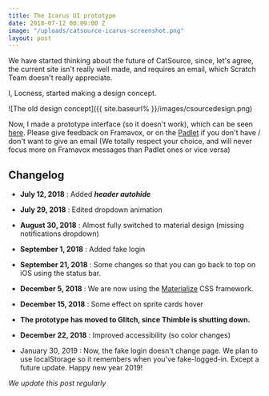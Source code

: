```yaml
---
title: The Icarus UI prototype
date: 2018-07-12 00:00:00 Z
image: "/uploads/catsource-icarus-screenshot.png"
layout: post
---
```


We have started thinking about the future of CatSource, since, let's agree, the current site isn't really well made, and requires an email, which Scratch Team doesn't really appreciate.

I, Locness, started making a design concept.

!\[The old design concept\]({{ site.baseurl% }}/images/csourcedesign.png)

Now, I made a prototype interface (so it doesn't work), which can be seen [here](https://icarus-ui-test.glitch.me). Please give feedback on Framavox, or on the [Padlet](https://padlet.com/csource/main)  if you don't have / don't want to give an email (We totally respect your choice, and will never focus more on Framavox messages than Padlet ones or vice versa)

## Changelog

* **July 12, 2018** : Added ***header autohide***

* **July 29, 2018** : Edited dropdown animation

* **August 30, 2018** : Almost fully switched to material design (missing notifications dropdown)

* **September 1, 2018** : Added fake login

* **September 21, 2018** : Some changes so that you can go back to top on iOS using the status bar.

* **December 5, 2018** : We are now using the [Materialize](https://materializecss.com) CSS framework.

* **December 15, 2018** : Some effect on sprite cards hover

* **The prototype has moved to Glitch, since Thimble is shutting down.**

* **December 22, 2018** : Improved accessibility (so color changes)

* January 30, 2019 : Now, the fake login doesn't change page. We plan to use localStorage so it remembers when you've fake-logged-in. Except a future update. Happy new year 2019!

*We update this post regularly*